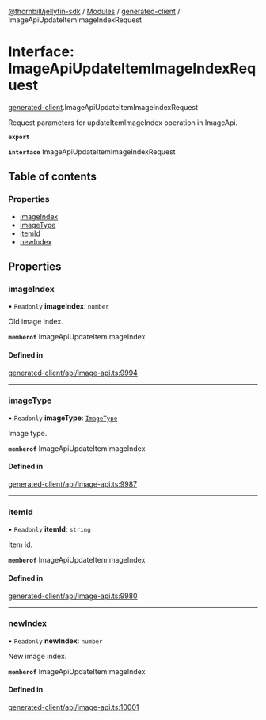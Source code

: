 [@thornbill/jellyfin-sdk](../README.md) / [Modules](../modules.md) / [generated-client](../modules/generated_client.md) / ImageApiUpdateItemImageIndexRequest

# Interface: ImageApiUpdateItemImageIndexRequest

[generated-client](../modules/generated_client.md).ImageApiUpdateItemImageIndexRequest

Request parameters for updateItemImageIndex operation in ImageApi.

**`export`**

**`interface`** ImageApiUpdateItemImageIndexRequest

## Table of contents

### Properties

- [imageIndex](generated_client.ImageApiUpdateItemImageIndexRequest.md#imageindex)
- [imageType](generated_client.ImageApiUpdateItemImageIndexRequest.md#imagetype)
- [itemId](generated_client.ImageApiUpdateItemImageIndexRequest.md#itemid)
- [newIndex](generated_client.ImageApiUpdateItemImageIndexRequest.md#newindex)

## Properties

### imageIndex

• `Readonly` **imageIndex**: `number`

Old image index.

**`memberof`** ImageApiUpdateItemImageIndex

#### Defined in

[generated-client/api/image-api.ts:9994](https://github.com/thornbill/jellyfin-sdk-typescript/blob/eb13db7/src/generated-client/api/image-api.ts#L9994)

___

### imageType

• `Readonly` **imageType**: [`ImageType`](../enums/index.api.ImageType.md)

Image type.

**`memberof`** ImageApiUpdateItemImageIndex

#### Defined in

[generated-client/api/image-api.ts:9987](https://github.com/thornbill/jellyfin-sdk-typescript/blob/eb13db7/src/generated-client/api/image-api.ts#L9987)

___

### itemId

• `Readonly` **itemId**: `string`

Item id.

**`memberof`** ImageApiUpdateItemImageIndex

#### Defined in

[generated-client/api/image-api.ts:9980](https://github.com/thornbill/jellyfin-sdk-typescript/blob/eb13db7/src/generated-client/api/image-api.ts#L9980)

___

### newIndex

• `Readonly` **newIndex**: `number`

New image index.

**`memberof`** ImageApiUpdateItemImageIndex

#### Defined in

[generated-client/api/image-api.ts:10001](https://github.com/thornbill/jellyfin-sdk-typescript/blob/eb13db7/src/generated-client/api/image-api.ts#L10001)
